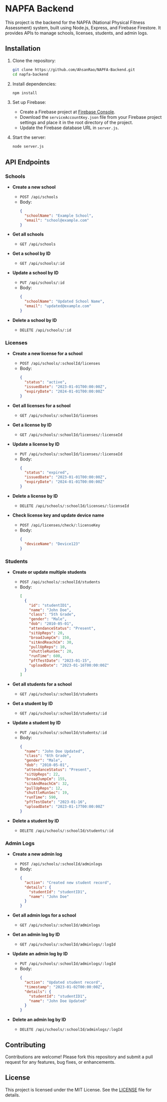 # NAPFA Backend

This project is the backend for the NAPFA (National Physical Fitness Assessment) system, built using Node.js, Express, and Firebase Firestore. It provides APIs to manage schools, licenses, students, and admin logs.

## Installation

1. Clone the repository:
    ```bash
    git clone https://github.com/AhsanRao/NAPFA-Backend.git
    cd napfa-backend
    ```

2. Install dependencies:
    ```bash
    npm install
    ```

3. Set up Firebase:
    - Create a Firebase project at [Firebase Console](https://console.firebase.google.com/).
    - Download the `serviceAccountKey.json` file from your Firebase project settings and place it in the root directory of the project.
    - Update the Firebase database URL in `server.js`.

4. Start the server:
    ```bash
    node server.js
    ```

## API Endpoints

### Schools

- **Create a new school**
  - `POST /api/schools`
  - Body:
    ```json
    {
      "schoolName": "Example School",
      "email": "school@example.com"
    }
    ```

- **Get all schools**
  - `GET /api/schools`

- **Get a school by ID**
  - `GET /api/schools/:id`

- **Update a school by ID**
  - `PUT /api/schools/:id`
  - Body:
    ```json
    {
      "schoolName": "Updated School Name",
      "email": "updated@example.com"
    }
    ```

- **Delete a school by ID**
  - `DELETE /api/schools/:id`

### Licenses

- **Create a new license for a school**
  - `POST /api/schools/:schoolId/licenses`
  - Body:
    ```json
    {
      "status": "active",
      "issuedDate": "2023-01-01T00:00:00Z",
      "expiryDate": "2024-01-01T00:00:00Z"
    }
    ```

- **Get all licenses for a school**
  - `GET /api/schools/:schoolId/licenses`

- **Get a license by ID**
  - `GET /api/schools/:schoolId/licenses/:licenseId`

- **Update a license by ID**
  - `PUT /api/schools/:schoolId/licenses/:licenseId`
  - Body:
    ```json
    {
      "status": "expired",
      "issuedDate": "2023-01-01T00:00:00Z",
      "expiryDate": "2024-01-01T00:00:00Z"
    }
    ```

- **Delete a license by ID**
  - `DELETE /api/schools/:schoolId/licenses/:licenseId`

- **Check license key and update device name**
  - `POST /api/licenses/check/:licenseKey`
  - Body:
    ```json
    {
      "deviceName": "Device123"
    }
    ```

### Students

- **Create or update multiple students**
  - `POST /api/schools/:schoolId/students`
  - Body:
    ```json
    [
      {
        "id": "studentID1",
        "name": "John Doe",
        "class": "5th Grade",
        "gender": "Male",
        "dob": "2010-05-01",
        "attendanceStatus": "Present",
        "sitUpReps": 20,
        "broadJumpCm": 150,
        "sitAndReachCm": 30,
        "pullUpReps": 10,
        "shuttleRunSec": 20,
        "runTime": 600,
        "pftTestDate": "2023-01-15",
        "uploadDate": "2023-01-16T00:00:00Z"
      }
    ]
    ```

- **Get all students for a school**
  - `GET /api/schools/:schoolId/students`

- **Get a student by ID**
  - `GET /api/schools/:schoolId/students/:id`

- **Update a student by ID**
  - `PUT /api/schools/:schoolId/students/:id`
  - Body:
    ```json
    {
      "name": "John Doe Updated",
      "class": "6th Grade",
      "gender": "Male",
      "dob": "2010-05-01",
      "attendanceStatus": "Present",
      "sitUpReps": 22,
      "broadJumpCm": 155,
      "sitAndReachCm": 32,
      "pullUpReps": 12,
      "shuttleRunSec": 19,
      "runTime": 590,
      "pftTestDate": "2023-01-16",
      "uploadDate": "2023-01-17T00:00:00Z"
    }
    ```

- **Delete a student by ID**
  - `DELETE /api/schools/:schoolId/students/:id`

### Admin Logs

- **Create a new admin log**
  - `POST /api/schools/:schoolId/adminlogs`
  - Body:
    ```json
    {
      "action": "Created new student record",
      "details": {
        "studentId": "studentID1",
        "name": "John Doe"
      }
    }
    ```

- **Get all admin logs for a school**
  - `GET /api/schools/:schoolId/adminlogs`

- **Get an admin log by ID**
  - `GET /api/schools/:schoolId/adminlogs/:logId`

- **Update an admin log by ID**
  - `PUT /api/schools/:schoolId/adminlogs/:logId`
  - Body:
    ```json
    {
      "action": "Updated student record",
      "timestamp": "2023-01-02T00:00:00Z",
      "details": {
        "studentId": "studentID1",
        "name": "John Doe Updated"
      }
    }
    ```

- **Delete an admin log by ID**
  - `DELETE /api/schools/:schoolId/adminlogs/:logId`

## Contributing

Contributions are welcome! Please fork this repository and submit a pull request for any features, bug fixes, or enhancements.

## License

This project is licensed under the MIT License. See the [LICENSE](LICENSE) file for details.
